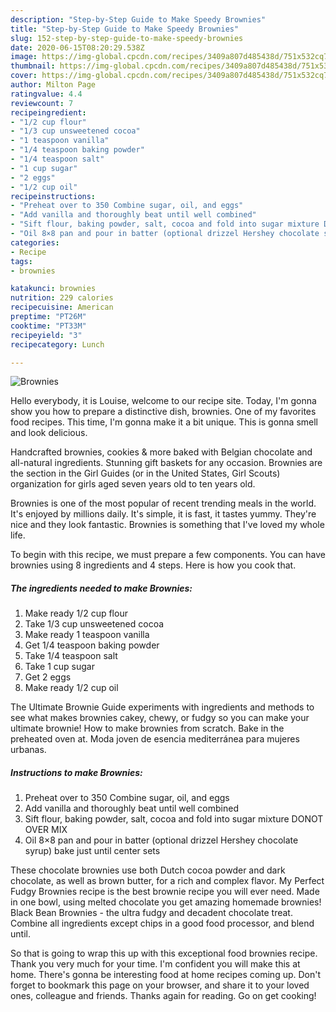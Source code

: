 ```yaml
---
description: "Step-by-Step Guide to Make Speedy Brownies"
title: "Step-by-Step Guide to Make Speedy Brownies"
slug: 152-step-by-step-guide-to-make-speedy-brownies
date: 2020-06-15T08:20:29.538Z
image: https://img-global.cpcdn.com/recipes/3409a807d485438d/751x532cq70/brownies-recipe-main-photo.jpg
thumbnail: https://img-global.cpcdn.com/recipes/3409a807d485438d/751x532cq70/brownies-recipe-main-photo.jpg
cover: https://img-global.cpcdn.com/recipes/3409a807d485438d/751x532cq70/brownies-recipe-main-photo.jpg
author: Milton Page
ratingvalue: 4.4
reviewcount: 7
recipeingredient:
- "1/2 cup flour"
- "1/3 cup unsweetened cocoa"
- "1 teaspoon vanilla"
- "1/4 teaspoon baking powder"
- "1/4 teaspoon salt"
- "1 cup sugar"
- "2 eggs"
- "1/2 cup oil"
recipeinstructions:
- "Preheat over to 350 Combine sugar, oil, and eggs"
- "Add vanilla and thoroughly beat until well combined"
- "Sift flour, baking powder, salt, cocoa and fold into sugar mixture DONOT OVER MIX"
- "Oil 8×8 pan and pour in batter (optional drizzel Hershey chocolate syrup) bake just until center sets"
categories:
- Recipe
tags:
- brownies

katakunci: brownies 
nutrition: 229 calories
recipecuisine: American
preptime: "PT26M"
cooktime: "PT33M"
recipeyield: "3"
recipecategory: Lunch

---
```



![Brownies](https://img-global.cpcdn.com/recipes/3409a807d485438d/751x532cq70/brownies-recipe-main-photo.jpg)

Hello everybody, it is Louise, welcome to our recipe site. Today, I'm gonna show you how to prepare a distinctive dish, brownies. One of my favorites food recipes. This time, I'm gonna make it a bit unique. This is gonna smell and look delicious.

Handcrafted brownies, cookies &amp; more baked with Belgian chocolate and all-natural ingredients. Stunning gift baskets for any occasion. Brownies are the section in the Girl Guides (or in the United States, Girl Scouts) organization for girls aged seven years old to ten years old.

Brownies is one of the most popular of recent trending meals in the world. It's enjoyed by millions daily. It's simple, it is fast, it tastes yummy. They're nice and they look fantastic. Brownies is something that I've loved my whole life.


To begin with this recipe, we must prepare a few components. You can have brownies using 8 ingredients and 4 steps. Here is how you cook that.

<!--inarticleads1-->

##### The ingredients needed to make Brownies:

1. Make ready 1/2 cup flour
1. Take 1/3 cup unsweetened cocoa
1. Make ready 1 teaspoon vanilla
1. Get 1/4 teaspoon baking powder
1. Take 1/4 teaspoon salt
1. Take 1 cup sugar
1. Get 2 eggs
1. Make ready 1/2 cup oil


The Ultimate Brownie Guide experiments with ingredients and methods to see what makes brownies cakey, chewy, or fudgy so you can make your ultimate brownie! How to make brownies from scratch. Bake in the preheated oven at. Moda joven de esencia mediterránea para mujeres urbanas. 

<!--inarticleads2-->

##### Instructions to make Brownies:

1. Preheat over to 350 Combine sugar, oil, and eggs
1. Add vanilla and thoroughly beat until well combined
1. Sift flour, baking powder, salt, cocoa and fold into sugar mixture DONOT OVER MIX
1. Oil 8×8 pan and pour in batter (optional drizzel Hershey chocolate syrup) bake just until center sets


These chocolate brownies use both Dutch cocoa powder and dark chocolate, as well as brown butter, for a rich and complex flavor. My Perfect Fudgy Brownies recipe is the best brownie recipe you will ever need. Made in one bowl, using melted chocolate you get amazing homemade brownies! Black Bean Brownies - the ultra fudgy and decadent chocolate treat. Combine all ingredients except chips in a good food processor, and blend until. 

So that is going to wrap this up with this exceptional food brownies recipe. Thank you very much for your time. I'm confident you will make this at home. There's gonna be interesting food at home recipes coming up. Don't forget to bookmark this page on your browser, and share it to your loved ones, colleague and friends. Thanks again for reading. Go on get cooking!
